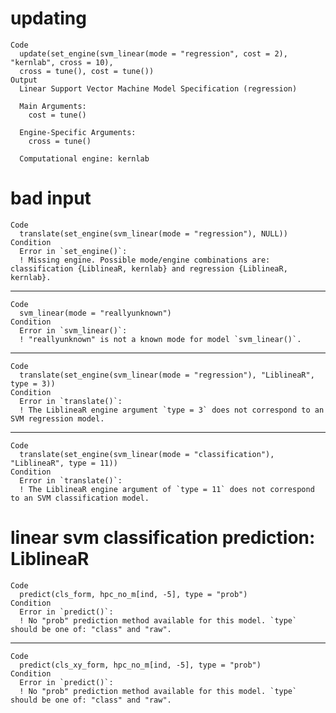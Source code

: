 # updating

    Code
      update(set_engine(svm_linear(mode = "regression", cost = 2), "kernlab", cross = 10),
      cross = tune(), cost = tune())
    Output
      Linear Support Vector Machine Model Specification (regression)
      
      Main Arguments:
        cost = tune()
      
      Engine-Specific Arguments:
        cross = tune()
      
      Computational engine: kernlab 
      

# bad input

    Code
      translate(set_engine(svm_linear(mode = "regression"), NULL))
    Condition
      Error in `set_engine()`:
      ! Missing engine. Possible mode/engine combinations are: classification {LiblineaR, kernlab} and regression {LiblineaR, kernlab}.

---

    Code
      svm_linear(mode = "reallyunknown")
    Condition
      Error in `svm_linear()`:
      ! "reallyunknown" is not a known mode for model `svm_linear()`.

---

    Code
      translate(set_engine(svm_linear(mode = "regression"), "LiblineaR", type = 3))
    Condition
      Error in `translate()`:
      ! The LiblineaR engine argument `type = 3` does not correspond to an SVM regression model.

---

    Code
      translate(set_engine(svm_linear(mode = "classification"), "LiblineaR", type = 11))
    Condition
      Error in `translate()`:
      ! The LiblineaR engine argument of `type = 11` does not correspond to an SVM classification model.

# linear svm classification prediction: LiblineaR

    Code
      predict(cls_form, hpc_no_m[ind, -5], type = "prob")
    Condition
      Error in `predict()`:
      ! No "prob" prediction method available for this model. `type` should be one of: "class" and "raw".

---

    Code
      predict(cls_xy_form, hpc_no_m[ind, -5], type = "prob")
    Condition
      Error in `predict()`:
      ! No "prob" prediction method available for this model. `type` should be one of: "class" and "raw".

